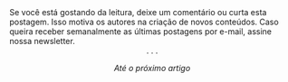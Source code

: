 <div class="custom-layout">
Se você está gostando da leitura, deixe um comentário ou curta esta postagem. Isso motiva os autores na criação de novos conteúdos. Caso queira receber semanalmente as últimas postagens por e-mail, assine nossa newsletter.
</div>

<div class="custom-layout">
<SimpleNewsletter />
</div>

<center>. . .</center>

_<center>Até o próximo artigo</center>_